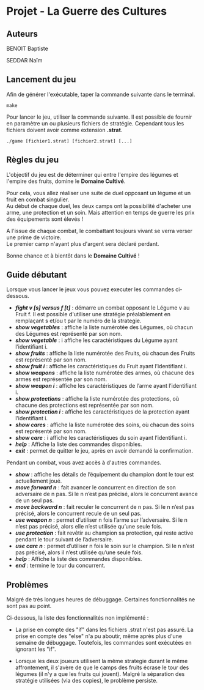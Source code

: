 # Projet - La Guerre des Cultures 

## Auteurs
BENOIT Baptiste

SEDDAR Naïm

## Lancement du jeu
Afin de générer l'exécutable, taper la commande suivante dans le terminal.
```
make
```

Pour lancer le jeu, utiliser la commande suivante. Il est possible de fournir en paramètre un ou plusieurs fichiers de stratégie. Cependant tous les fichiers doivent avoir comme extension **.strat**.
```
./game [fichier1.strat] [fichier2.strat] [...]
```

## Règles du jeu

L'objectif du jeu est de déterminer qui entre l'empire des légumes et l'empire des fruits, domine le **Domaine Cultivé**.

Pour cela, vous allez réaliser une suite de duel opposant un légume et un fruit en combat singulier.<br/>
Au début de chaque duel, les deux camps ont la possibilité d'acheter une arme, une protection et un soin. Mais attention en temps de guerre les prix des équipements sont élevés !

A l'issue de chaque combat, le combattant toujours vivant se verra verser une prime de victoire.<br/>
Le premier camp n'ayant plus d'argent sera déclaré perdant.

Bonne chance et à bientôt dans le **Domaine Cultivé** !

## Guide débutant

Lorsque vous lancer le jeux vous pouvez executer les commandes ci-dessous.

- ***fight v [s] versus f [t]*** : démarre un combat opposant le Légume v au Fruit f. Il est possible d'utiliser une stratégie préalablement en remplaçant s et/ou t par le numéro de la strategie.
- ***show vegetables*** : affiche la liste numérotée des Légumes, où chacun des Légumes est représenté par son nom.
- ***show vegetable*** : i affiche les caractéristiques du Légume ayant l’identifiant i.
- ***show fruits*** : affiche la liste numérotée des Fruits, où chacun des Fruits est représenté par son nom.
- ***show fruit i*** : affiche les caractéristiques du Fruit ayant l’identifiant i.
- ***show weapons*** : affiche la liste numérotée des armes, où chacune des armes est représentée par son nom.
- ***show weapon i*** : affiche les caractéristiques de l’arme ayant l’identifiant i.
- ***show protections*** : affiche la liste numérotée des protections, où chacune des protections est représentée par son nom.
- ***show protection i*** : affiche les caractéristiques de la protection ayant l’identifiant i.
- ***show cares*** : affiche la liste numérotée des soins, où chacun des soins est représenté par son nom.
- ***show care*** : i affiche les caractéristiques du soin ayant l’identifiant i.
- ***help*** : Affiche la liste des commandes disponibles.
- ***exit*** : permet de quitter le jeu, après en avoir demandé la confirmation.


Pendant un combat, vous avez accès à d'autres commandes.

- ***show*** : affiche les détails de l’équipement du champion dont le tour est actuellement joué.
- ***move forward n*** : fait avancer le concurrent en direction de son adversaire de n pas. Si le n n’est pas précisé, alors le concurrent avance de un seul pas.
- ***move backward n*** : fait reculer le concurrent de n pas. Si le n n’est pas précisé, alors le concurrent recule de un seul pas. 
- ***use weapon n*** : permet d’utiliser n fois l’arme sur l’adversaire. Si le n n’est pas précisé, alors elle n’est utilisée qu’une seule fois. 
- ***use protection*** : fait revêtir au champion sa protection, qui reste active pendant le tour suivant de l’adversaire.
- ***use care n*** : permet d’utiliser n fois le soin sur le champion. Si le n n’est pas précisé, alors il n’est utilisée qu’une seule fois. 
- ***help*** : Affiche la liste des commandes disponibles.
- ***end*** : termine le tour du concurrent.

## Problèmes
Malgré de très longues heures de débuggage. Certaines fonctionnalités ne sont pas au point.

Ci-dessous, la liste des fonctionnalités non implémenté :

- La prise en compte des "if" dans les fichiers .strat n'est pas assuré. La prise en compte des "else" n'a pu aboutir, même après plus d'une semaine de débuggage. Toutefois, les commandes sont exécutées en ignorant les "if".

- Lorsque les deux joueurs utilisent la même strategie durant le même affrontement, il s'avère de que le camps des fruits écrase le tour des légumes (il n'y a que les fruits qui jouent). Malgré la séparation des stratégie utilisées (via des copies), le problème persiste.
